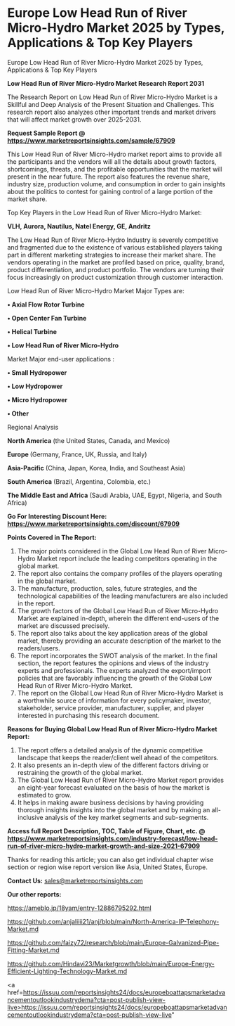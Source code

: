 # Europe Low Head Run of River Micro-Hydro Market 2025 by Types, Applications & Top Key Players
Europe Low Head Run of River Micro-Hydro Market 2025 by Types, Applications & Top Key Players

<strong>Low Head Run of River Micro-Hydro Market Research Report 2031</strong>

The Research Report on Low Head Run of River Micro-Hydro Market is a Skillful and Deep Analysis of the Present Situation and Challenges. This research report also analyzes other important trends and market drivers that will affect market growth over 2025-2031.

<strong>Request Sample Report @ <a href=https://www.marketreportsinsights.com/sample/67909>https://www.marketreportsinsights.com/sample/67909</a></strong>

This Low Head Run of River Micro-Hydro market report aims to provide all the participants and the vendors will all the details about growth factors, shortcomings, threats, and the profitable opportunities that the market will present in the near future. The report also features the revenue share, industry size, production volume, and consumption in order to gain insights about the politics to contest for gaining control of a large portion of the market share.

Top Key Players in the Low Head Run of River Micro-Hydro Market:

<strong>VLH, Aurora, Nautilus, Natel Energy, GE, Andritz</strong>

The Low Head Run of River Micro-Hydro Industry is severely competitive and fragmented due to the existence of various established players taking part in different marketing strategies to increase their market share. The vendors operating in the market are profiled based on price, quality, brand, product differentiation, and product portfolio. The vendors are turning their focus increasingly on product customization through customer interaction.

Low Head Run of River Micro-Hydro Market Major Types are:

<strong>• Axial Flow Rotor Turbine

• Open Center Fan Turbine

• Helical Turbine

• Low Head Run of River Micro-Hydro</strong>

Market Major end-user applications :

<strong>• Small Hydropower

• Low Hydropower

• Micro Hydropower

• Other</strong>

Regional Analysis

</u><strong><b>North America</b></strong> (the United States, Canada, and Mexico)

<strong><b>Europe </b></strong>(Germany, France, UK, Russia, and Italy)

<strong><b>Asia-Pacific</b></strong> (China, Japan, Korea, India, and Southeast Asia)

<strong><b>South America</b></strong> (Brazil, Argentina, Colombia, etc.)

<strong><b>The Middle East and Africa</b></strong> (Saudi Arabia, UAE, Egypt, Nigeria, and South Africa)

<strong>Go For Interesting Discount Here: <a href=https://www.marketreportsinsights.com/discount/67909>https://www.marketreportsinsights.com/discount/67909</a></strong>

<strong>Points Covered in The Report:</strong>
<ol>
  <li>The major points considered in the Global Low Head Run of River Micro-Hydro Market report include the leading competitors operating in the global market.</li>
  <li>The report also contains the company profiles of the players operating in the global market.</li>
  <li>The manufacture, production, sales, future strategies, and the technological capabilities of the leading manufacturers are also included in the report.</li>
  <li>The growth factors of the Global Low Head Run of River Micro-Hydro Market are explained in-depth, wherein the different end-users of the market are discussed precisely.</li>
  <li>The report also talks about the key application areas of the global market, thereby providing an accurate description of the market to the readers/users.</li>
  <li>The report incorporates the SWOT analysis of the market. In the final section, the report features the opinions and views of the industry experts and professionals. The experts analyzed the export/import policies that are favorably influencing the growth of the Global Low Head Run of River Micro-Hydro Market.</li>
  <li>The report on the Global Low Head Run of River Micro-Hydro Market is a worthwhile source of information for every policymaker, investor, stakeholder, service provider, manufacturer, supplier, and player interested in purchasing this research document.</li>
</ol>
<strong>Reasons for Buying Global Low Head Run of River Micro-Hydro Market Report:</strong>

<ol>
  <li>The report offers a detailed analysis of the dynamic competitive landscape that keeps the reader/client well ahead of the competitors.</li>
  <li>It also presents an in-depth view of the different factors driving or restraining the growth of the global market.</li>
  <li>The Global Low Head Run of River Micro-Hydro Market report provides an eight-year forecast evaluated on the basis of how the market is estimated to grow.</li>
  <li>It helps in making aware business decisions by having providing thorough insights insights into the global market and by making an all-inclusive analysis of the key market segments and sub-segments.</li>
</ol>
<strong>Access full Report Description, TOC, Table of Figure, Chart, etc. @ <a href=https://www.marketreportsinsights.com/industry-forecast/low-head-run-of-river-micro-hydro-market-growth-and-size-2021-67909>https://www.marketreportsinsights.com/industry-forecast/low-head-run-of-river-micro-hydro-market-growth-and-size-2021-67909</a></strong>


Thanks for reading this article; you can also get individual chapter wise section or region wise report version like Asia, United States, Europe.

<strong>Contact Us:</strong>
sales@marketreportsinsights.com

<strong>Our other reports:</strong>

<a href=https://ameblo.jp/18yam/entry-12886795292.html>https://ameblo.jp/18yam/entry-12886795292.html</a>

<a href=https://github.com/anjaliiii21/anj/blob/main/North-America-IP-Telephony-Market.md>https://github.com/anjaliiii21/anj/blob/main/North-America-IP-Telephony-Market.md</a>

<a href=https://github.com/faizy72/research/blob/main/Europe-Galvanized-Pipe-Fitting-Market.md>https://github.com/faizy72/research/blob/main/Europe-Galvanized-Pipe-Fitting-Market.md</a>

<a href=https://github.com/Hindavi23/Marketgrowth/blob/main/Europe-Energy-Efficient-Lighting-Technology-Market.md>https://github.com/Hindavi23/Marketgrowth/blob/main/Europe-Energy-Efficient-Lighting-Technology-Market.md</a>

<a href=https://issuu.com/reportsinsights24/docs/europeboattapsmarketadvancementoutlookindustrydema?cta=post-publish-view-live>https://issuu.com/reportsinsights24/docs/europeboattapsmarketadvancementoutlookindustrydema?cta=post-publish-view-live</a>"
